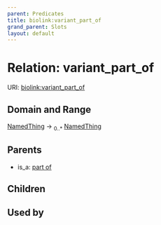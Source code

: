 ```yaml
---
parent: Predicates
title: biolink:variant_part_of
grand_parent: Slots
layout: default
---
```


# Relation: variant_part_of




URI: [biolink:variant_part_of](https://w3id.org/biolink/vocab/variant_part_of)

## Domain and Range

[NamedThing](NamedThing.md) ->  <sub>0..*</sub> [NamedThing](NamedThing.md)

## Parents

 *  is_a: [part of](part_of.md)

## Children


## Used by

